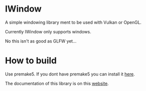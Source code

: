 # IWindow
 A simple windowing library ment to be used with Vulkan or OpenGL.
 
 Currently IWindow only supports windows.
 
 No this isn't as good as GLFW yet...

# How to build

Use premake5. If you dont have premake5 you can install it [here](https://premake.github.io/).

The documentation of this library is on this [website](https://immanuel-c.github.io/IWindow).
